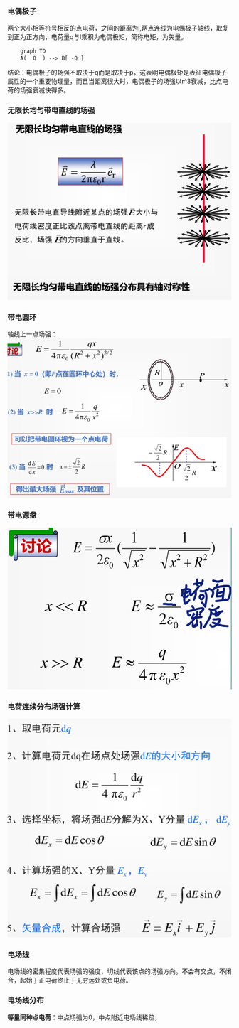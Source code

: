 ### 电偶极子
两个大小相等符号相反的点电荷，之间的距离为l,两点连线为电偶极子轴线，取复到正为正方向，电荷量q与l乘积为电偶极矩，简称电矩，为矢量。
```mermaid
	graph TD
    A(  Q  ) --> B[ -Q ]
```
结论：电偶极子的场强不取决于q而是取决于p，这表明电偶极矩是表征电偶极子属性的一个重要物理量，而且当距离很大时，电偶极子的场强以r^3衰减，比点电荷的场强衰减快得多。
### 无限长均匀带电直线的场强
![输入图片说明](/imgs/2024-05-31/yDYELB5YPrKz1Qc6.jpeg)
### 带电圆环
轴线上一点场强：
![输入图片说明](/imgs/2024-05-31/zGTZJZfSIb7zcMbm.jpeg)
### 带电源盘
![输入图片说明](/imgs/2024-05-31/YeNHHYNULO6C0RNU.jpeg)
### 电荷连续分布场强计算
![输入图片说明](/imgs/2024-05-31/vThjigJcAZpazGru.jpeg)
### 电场线
电场线的密集程度代表场强的强度，切线代表该点的场强方向。不会有交点，不闭合，起始于正电荷终止于无穷远处或负电荷。
### 电场线分布
**等量同种点电荷**：中点场强为0，中点附近电场线稀疏，
<!--stackedit_data:
eyJoaXN0b3J5IjpbMjYwMTM0MjgyLDU4Mzk5MDQ4OCwyNDMwNj
MzNzldfQ==
-->
